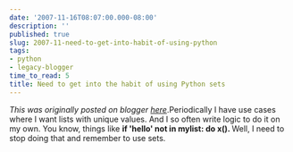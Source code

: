 ```yaml
---
date: '2007-11-16T08:07:00.000-08:00'
description: ''
published: true
slug: 2007-11-need-to-get-into-habit-of-using-python
tags:
- python
- legacy-blogger
time_to_read: 5
title: Need to get into the habit of using Python sets
---
```


*This was originally posted on blogger [here](https://pydanny.blogspot.com/2007/11/need-to-get-into-habit-of-using-python.html)*.Periodically I have use cases where I want lists with unique values.  And I so often write logic to do it on my own.  You know, things like <span style="font-weight: bold;">if 'hello' not in mylist: do x().  </span>Well, I need to stop doing that and remember to use sets.